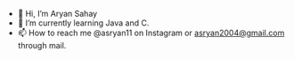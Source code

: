 - 👋 Hi, I’m Aryan Sahay
- 🌱 I’m currently learning Java and C.
- 📫 How to reach me @asryan11 on Instagram or asryan2004@gmail.com through mail.

<!---
asryan11/asryan11 is a ✨ special ✨ repository because its `README.md` (this file) appears on your GitHub profile.
You can click the Preview link to take a look at your changes.
--->
